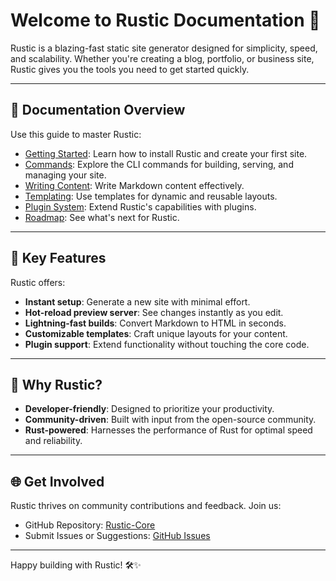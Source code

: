 # Welcome to Rustic Documentation 🌲

Rustic is a blazing-fast static site generator designed for simplicity, speed, and scalability. Whether you're creating a blog, portfolio, or business site, Rustic gives you the tools you need to get started quickly.

---

## 📖 Documentation Overview
Use this guide to master Rustic:

- [Getting Started](getting_started.md): Learn how to install Rustic and create your first site.
- [Commands](commands.md): Explore the CLI commands for building, serving, and managing your site.
- [Writing Content](writing.md): Write Markdown content effectively.
- [Templating](templating.md): Use templates for dynamic and reusable layouts.
- [Plugin System](plugin_system.md): Extend Rustic's capabilities with plugins.
- [Roadmap](roadmap.md): See what's next for Rustic.

---

## 🚀 Key Features
Rustic offers:
- **Instant setup**: Generate a new site with minimal effort.
- **Hot-reload preview server**: See changes instantly as you edit.
- **Lightning-fast builds**: Convert Markdown to HTML in seconds.
- **Customizable templates**: Craft unique layouts for your content.
- **Plugin support**: Extend functionality without touching the core code.

---

## 🌟 Why Rustic?
- **Developer-friendly**: Designed to prioritize your productivity.
- **Community-driven**: Built with input from the open-source community.
- **Rust-powered**: Harnesses the performance of Rust for optimal speed and reliability.

---

## 🌐 Get Involved
Rustic thrives on community contributions and feedback. Join us:

- GitHub Repository: [Rustic-Core](https://github.com/your-username/rustic-core)
- Submit Issues or Suggestions: [GitHub Issues](https://github.com/your-username/rustic-core/issues)

---

Happy building with Rustic! 🛠️✨
